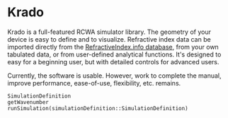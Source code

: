 # Krado
Krado is a full-featured RCWA simulator library.  The geometry of your device is easy to define and to visualize.  Refractive index data can be imported directly from the [RefractiveIndex.info database](https://refractiveindex.info/), from your own tabulated data, or from user-defined analytical functions.  It's designed to easy for a beginning user, but with detailed controls for advanced users.

Currently, the software is usable.  However, work to complete the manual, improve performance, ease-of-use, flexibility, etc. remains.  

```@docs
SimulationDefinition
getWavenumber
runSimulation(simulationDefinition::SimulationDefinition)
```
